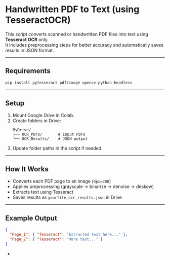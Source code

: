 #  Handwritten PDF to Text (using TesseractOCR)

This script converts scanned or handwritten PDF files into text using **Tesseract OCR** only.  
It includes preprocessing steps for better accuracy and automatically saves results in JSON format.

---

##  Requirements
```bash
pip install pytesseract pdf2image opencv-python-headless
```

---

##  Setup
1. Mount Google Drive in Colab.
2. Create folders in Drive:
   ```
   MyDrive/
   ├── OCR_PDFs/       # Input PDFs
   └── OCR_Results/    # JSON output
   ```
3. Update folder paths in the script if needed.

---

##  How It Works
- Converts each PDF page to an image (`dpi=300`)
- Applies preprocessing (grayscale → binarize → denoise → deskew)
- Extracts text using Tesseract
- Saves results as `yourfile_ocr_results.json` in Drive

---

##  Example Output
```json
{
  "Page_1": { "Tesseract": "Extracted text here..." },
  "Page_2": { "Tesseract": "More text..." }
}
```
*
